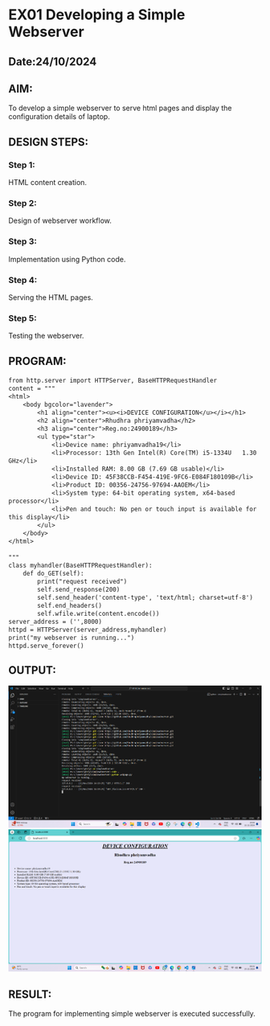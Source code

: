 # EX01 Developing a Simple Webserver
## Date:24/10/2024

## AIM:
To develop a simple webserver to serve html pages and display the configuration details of laptop.

## DESIGN STEPS:
### Step 1: 
HTML content creation.

### Step 2:
Design of webserver workflow.

### Step 3:
Implementation using Python code.

### Step 4:
Serving the HTML pages.

### Step 5:
Testing the webserver.

## PROGRAM:
```
from http.server import HTTPServer, BaseHTTPRequestHandler
content = """
<html>
    <body bgcolor="lavender">
        <h1 align="center"><u><i>DEVICE CONFIGURATION</u></i></h1>
        <h2 align="center">Rhudhra phriyamvadha</h2>
        <h3 align="center">Reg.no:24900189</h3>
        <ul type="star">
            <li>Device name: phriyamvadha19</li>
            <li>Processor: 13th Gen Intel(R) Core(TM) i5-1334U   1.30 GHz</li>
            <li>Installed RAM: 8.00 GB (7.69 GB usable)</li>  
            <li>Device ID: 45F38CCB-F454-419E-9FC6-E084F180109B</li> 
            <li>Product ID: 00356-24756-97694-AAOEM</li>
            <li>System type: 64-bit operating system, x64-based processor</li>
            <li>Pen and touch: No pen or touch input is available for this display</li>  
        </ul> 
    </body>
</html>

"""
class myhandler(BaseHTTPRequestHandler):
    def do_GET(self):
        print("request received")
        self.send_response(200)
        self.send_header('content-type', 'text/html; charset=utf-8')
        self.end_headers()
        self.wfile.write(content.encode())
server_address = ('',8000)
httpd = HTTPServer(server_address,myhandler)
print("my webserver is running...")
httpd.serve_forever()
```

## OUTPUT:
![alt text](<Screenshot 2024-11-11 144433.png>)
![alt text](<Screenshot 2024-11-15 093536.png>)

## RESULT:
The program for implementing simple webserver is executed successfully.
